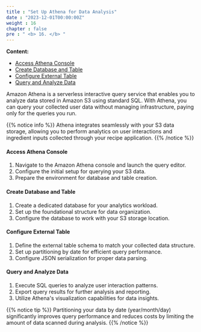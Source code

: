 ```yaml
---
title : "Set Up Athena for Data Analysis"
date : "2023-12-01T00:00:00Z"
weight : 16
chapter : false
pre : " <b> 16. </b> "
---
```


**Content:**
- [Access Athena Console](16.1-access-athena-console/)
- [Create Database and Table](16.2-create-database-and-table/)
- [Configure External Table](16.3-configure-external-table/)
- [Query and Analyze Data](16.4-query-and-analyze-data/)

Amazon Athena is a serverless interactive query service that enables you to analyze data stored in Amazon S3 using standard SQL. With Athena, you can query your collected user data without managing infrastructure, paying only for the queries you run.

{{% notice info %}}
Athena integrates seamlessly with your S3 data storage, allowing you to perform analytics on user interactions and ingredient inputs collected through your recipe application.
{{% /notice %}}

#### Access Athena Console

1. Navigate to the Amazon Athena console and launch the query editor.
2. Configure the initial setup for querying your S3 data.
3. Prepare the environment for database and table creation.

#### Create Database and Table

1. Create a dedicated database for your analytics workload.
2. Set up the foundational structure for data organization.
3. Configure the database to work with your S3 storage location.

#### Configure External Table

1. Define the external table schema to match your collected data structure.
2. Set up partitioning by date for efficient query performance.
3. Configure JSON serialization for proper data parsing.

#### Query and Analyze Data

1. Execute SQL queries to analyze user interaction patterns.
2. Export query results for further analysis and reporting.
3. Utilize Athena's visualization capabilities for data insights.

{{% notice tip %}}
Partitioning your data by date (year/month/day) significantly improves query performance and reduces costs by limiting the amount of data scanned during analysis.
{{% /notice %}}